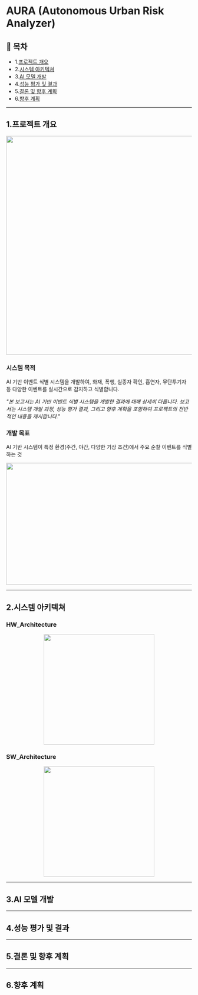 ​AURA (Autonomous Urban Risk Analyzer)
=============

## 📖 목차

* 1.[프로젝트 개요](#프로젝트-개요)
* 2.[시스템 아키텍쳐](#시스템-아키텍쳐)
* 3.[AI 모델 개발](#AI-모델-개발)
* 4.[성능 평가 및 결과](#성능-평가-및-결과)
* 5.[결론 및 향후 계획](#결론-및-향후-계획)
* 6.[향후 계획](#향후-계획)

***

## 1.프로젝트 개요

<p align="center">
  <img width="546" height="594" src="https://github.com/user-attachments/assets/6ebb8d39-b54d-4081-947b-e77642d563df" />
</p>

### 시스템 목적
AI 기반 이벤트 식별 시스템을 개발하여, 화재, 폭행, 실종자 확인, 흡연자, 무단투기자 등 다양한 이벤트를 실시간으로 감지하고 식별합니다.

*"본 보고서는 AI 기반 이벤트 식별 시스템을 개발한 결과에 대해 상세히 다룹니다. 보고서는 시스템 개발 과정, 성능 평가 결과, 그리고 향후 계획을 포함하여 프로젝트의 전반적인 내용을 제시합니다."*

### 개발 목표
AI 기반 시스템이 특정 환경(주간, 야간, 다양한 기상 조건)에서 주요 순찰 이벤트를 식별하는 것
<p align="center">
  <img width="1038" height="331" src="https://github.com/user-attachments/assets/9dbeff63-9ee8-4c4c-9853-a937750876d7" />
</p>

***

## 2.시스템 아키텍쳐

### HW_Architecture
<p align="center">
  <a href="https://github.com/user-attachments/assets/ae5db6d8-959a-46bc-8638-1745565d26ca">
    <img width="300" src="https://github.com/user-attachments/assets/ae5db6d8-959a-46bc-8638-1745565d26ca" />
  </a>
</p>

### SW_Architecture
<p align="center">
  <a href="https://github.com/user-attachments/assets/a89ce0e3-d57c-4bf3-b77c-8b2300b57b5f">
    <img width="300" src="https://github.com/user-attachments/assets/a89ce0e3-d57c-4bf3-b77c-8b2300b57b5f" />
  </a>
</p>

***

## 3.AI 모델 개발

***

## 4.성능 평가 및 결과

***

## 5.결론 및 향후 계획

***

## 6.향후 계획


